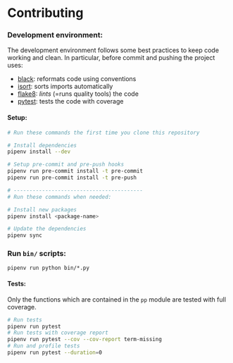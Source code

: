 # Contributing

### Development environment:

The development environment follows some best practices to keep code working and clean. In particular, before commit and pushing the project uses:

- [black](https://github.com/psf/black): reformats code using conventions
- [isort](https://github.com/timothycrosley/isort): sorts imports automatically
- [flake8](https://github.com/PyCQA/flake8): _lints_ (=runs quality tools) the code
- [pytest](https://github.com/pytest-dev/pytest): tests the code with coverage

#### Setup:

```bash
# Run these commands the first time you clone this repository

# Install dependencies
pipenv install --dev

# Setup pre-commit and pre-push hooks
pipenv run pre-commit install -t pre-commit
pipenv run pre-commit install -t pre-push

# -----------------------------------------
# Run these commands when needed:

# Install new packages
pipenv install <package-name>

# Update the dependencies
pipenv sync
```

### Run `bin/` scripts:

```
pipenv run python bin/*.py
```

#### Tests:

Only the functions which are contained in the `pp` module are tested with full coverage.

```bash
# Run tests
pipenv run pytest
# Run tests with coverage report
pipenv run pytest --cov --cov-report term-missing
# Run and profile tests
pipenv run pytest --duration=0
```

